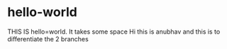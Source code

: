 # hello-world
THIS IS hello=world. It takes some space
Hi this is anubhav and this is to differentiate the 2 branches
